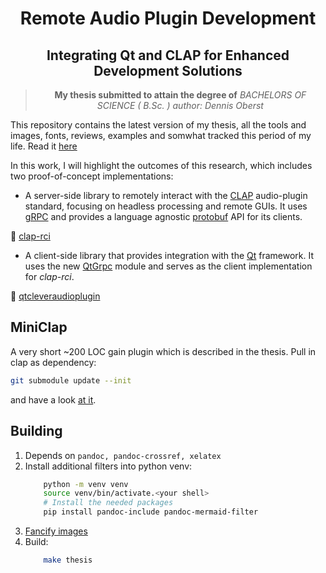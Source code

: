 <div align="center">

# Remote Audio Plugin Development

## Integrating Qt and CLAP for Enhanced Development Solutions



> **My thesis submitted to attain the degree of**
> *BACHELORS OF SCIENCE ( B.Sc. )*
> *author: Dennis Oberst*

</div>

This repository contains the latest version of my thesis, all the tools and
images, fonts, reviews, examples and somwhat tracked this period of my life.
Read it [here](./remote_audio_plugin_development.pdf)

In this work, I will highlight the outcomes of this research, which includes two
proof-of-concept implementations:

- A server-side library to remotely interact with the
    [CLAP](https://github.com/free-audio/clap) audio-plugin standard,
    focusing on headless processing and remote GUIs. It uses
    [gRPC](https://grpc.io/) and provides a language agnostic
    [protobuf](https://protobuf.dev/) API for its clients.

📌 [clap-rci](https://github.com/deeedob/clap-rci)

- A client-side library that provides integration with the
    [Qt](https://github.com/qt) framework. It uses the new
    [QtGrpc](https://doc.qt.io/qt-6/qtgrpc-index.html) module and serves
    as the client implementation for *clap-rci*.

📌 [qtcleveraudioplugin](https://code.qt.io/cgit/playground/qtcleveraudioplugin.git/about/)

## MiniClap

A very short ~200 LOC gain plugin which is described
in the thesis. Pull in clap as dependency:

```bash
git submodule update --init
```
and have a look [at it](examples/mini_clap/mini_gain.cpp).

## Building

1. Depends on `pandoc, pandoc-crossref, xelatex`
2. Install additional filters into python venv:
    ```bash
        python -m venv venv
        source venv/bin/activate.<your shell>
        # Install the needed packages
        pip install pandoc-include pandoc-mermaid-filter
    ```
3. [Fancify images](imgages/fancy_imgs.sh)
4. Build:
    ```bash
        make thesis
    ```
